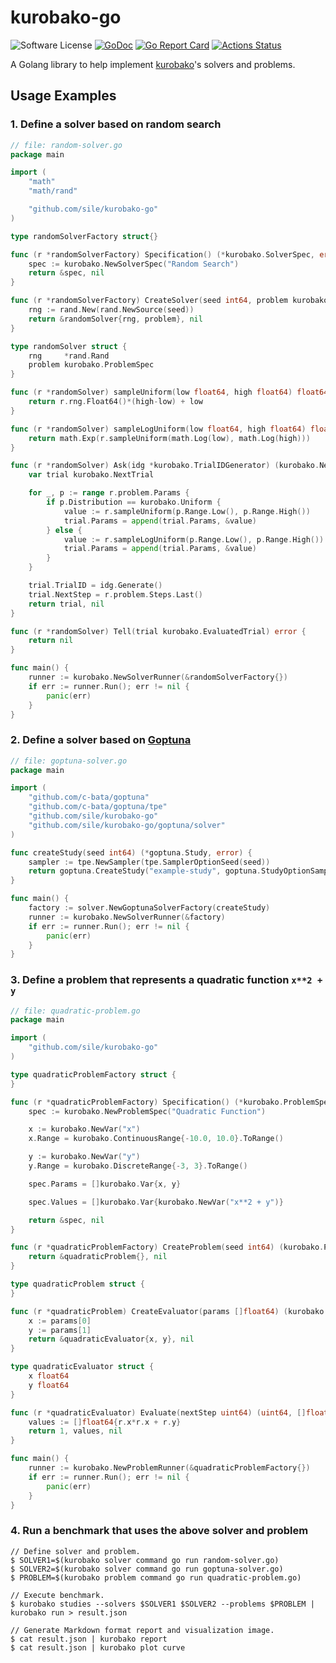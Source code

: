kurobako-go
===========

![Software License](https://img.shields.io/badge/license-MIT-brightgreen.svg?style=flat-square)
[![GoDoc](https://godoc.org/github.com/sile/kurobako-go?status.svg)](https://godoc.org/github.com/sile/kurobako-go)
[![Go Report Card](https://goreportcard.com/badge/github.com/sile/kurobako-go)](https://goreportcard.com/report/github.com/sile/kurobako-go)
[![Actions Status](https://github.com/sile/kurobako-go/workflows/CI/badge.svg)](https://github.com/sile/kurobako-go/actions)

A Golang library to help implement [kurobako]'s solvers and problems.

[kurobako]: https://github.com/sile/kurobako


Usage Examples
--------------

### 1. Define a solver based on random search

```go
// file: random-solver.go
package main

import (
	"math"
	"math/rand"

	"github.com/sile/kurobako-go"
)

type randomSolverFactory struct{}

func (r *randomSolverFactory) Specification() (*kurobako.SolverSpec, error) {
	spec := kurobako.NewSolverSpec("Random Search")
	return &spec, nil
}

func (r *randomSolverFactory) CreateSolver(seed int64, problem kurobako.ProblemSpec) (kurobako.Solver, error) {
	rng := rand.New(rand.NewSource(seed))
	return &randomSolver{rng, problem}, nil
}

type randomSolver struct {
	rng     *rand.Rand
	problem kurobako.ProblemSpec
}

func (r *randomSolver) sampleUniform(low float64, high float64) float64 {
	return r.rng.Float64()*(high-low) + low
}

func (r *randomSolver) sampleLogUniform(low float64, high float64) float64 {
	return math.Exp(r.sampleUniform(math.Log(low), math.Log(high)))
}

func (r *randomSolver) Ask(idg *kurobako.TrialIDGenerator) (kurobako.NextTrial, error) {
	var trial kurobako.NextTrial

	for _, p := range r.problem.Params {
		if p.Distribution == kurobako.Uniform {
			value := r.sampleUniform(p.Range.Low(), p.Range.High())
			trial.Params = append(trial.Params, &value)
		} else {
			value := r.sampleLogUniform(p.Range.Low(), p.Range.High())
			trial.Params = append(trial.Params, &value)
		}
	}

	trial.TrialID = idg.Generate()
	trial.NextStep = r.problem.Steps.Last()
	return trial, nil
}

func (r *randomSolver) Tell(trial kurobako.EvaluatedTrial) error {
	return nil
}

func main() {
	runner := kurobako.NewSolverRunner(&randomSolverFactory{})
	if err := runner.Run(); err != nil {
		panic(err)
	}
}
```

### 2. Define a solver based on [Goptuna]

[Goptuna]: https://github.com/c-bata/goptuna

```go
// file: goptuna-solver.go
package main

import (
	"github.com/c-bata/goptuna"
	"github.com/c-bata/goptuna/tpe"
	"github.com/sile/kurobako-go"
	"github.com/sile/kurobako-go/goptuna/solver"
)

func createStudy(seed int64) (*goptuna.Study, error) {
	sampler := tpe.NewSampler(tpe.SamplerOptionSeed(seed))
	return goptuna.CreateStudy("example-study", goptuna.StudyOptionSampler(sampler))
}

func main() {
	factory := solver.NewGoptunaSolverFactory(createStudy)
	runner := kurobako.NewSolverRunner(&factory)
	if err := runner.Run(); err != nil {
		panic(err)
	}
}
```

### 3. Define a problem that represents a quadratic function `x**2 + y`

```go
// file: quadratic-problem.go
package main

import (
	"github.com/sile/kurobako-go"
)

type quadraticProblemFactory struct {
}

func (r *quadraticProblemFactory) Specification() (*kurobako.ProblemSpec, error) {
	spec := kurobako.NewProblemSpec("Quadratic Function")

	x := kurobako.NewVar("x")
	x.Range = kurobako.ContinuousRange{-10.0, 10.0}.ToRange()

	y := kurobako.NewVar("y")
	y.Range = kurobako.DiscreteRange{-3, 3}.ToRange()

	spec.Params = []kurobako.Var{x, y}

	spec.Values = []kurobako.Var{kurobako.NewVar("x**2 + y")}

	return &spec, nil
}

func (r *quadraticProblemFactory) CreateProblem(seed int64) (kurobako.Problem, error) {
	return &quadraticProblem{}, nil
}

type quadraticProblem struct {
}

func (r *quadraticProblem) CreateEvaluator(params []float64) (kurobako.Evaluator, error) {
	x := params[0]
	y := params[1]
	return &quadraticEvaluator{x, y}, nil
}

type quadraticEvaluator struct {
	x float64
	y float64
}

func (r *quadraticEvaluator) Evaluate(nextStep uint64) (uint64, []float64, error) {
	values := []float64{r.x*r.x + r.y}
	return 1, values, nil
}

func main() {
	runner := kurobako.NewProblemRunner(&quadraticProblemFactory{})
	if err := runner.Run(); err != nil {
		panic(err)
	}
}
```

### 4. Run a benchmark that uses the above solver and problem

```console
// Define solver and problem.
$ SOLVER1=$(kurobako solver command go run random-solver.go)
$ SOLVER2=$(kurobako solver command go run goptuna-solver.go)
$ PROBLEM=$(kurobako problem command go run quadratic-problem.go)

// Execute benchmark.
$ kurobako studies --solvers $SOLVER1 $SOLVER2 --problems $PROBLEM | kurobako run > result.json

// Generate Markdown format report and visualization image.
$ cat result.json | kurobako report
$ cat result.json | kurobako plot curve
```
